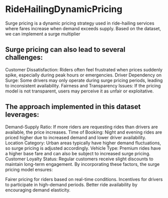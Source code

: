 # RideHailingDynamicPricing
Surge pricing is a dynamic pricing strategy used in ride-hailing services where fares increase when demand exceeds supply. Based on the dataset, we can implement a surge multiplier

## Surge pricing can also lead to several challenges:

Customer Dissatisfaction: Riders often feel frustrated when prices suddenly spike, especially during peak hours or emergencies.
Driver Dependency on Surge: Some drivers may only operate during surge pricing periods, leading to inconsistent availability.
Fairness and Transparency Issues: If the pricing model is not transparent, users may perceive it as unfair or exploitative.

## The approach implemented in this dataset leverages:
Demand-Supply Ratio: If more riders are requesting rides than drivers are available, the price increases.
Time of Booking: Night and evening rides are priced higher due to increased demand and lower driver availability.
Location Category: Urban areas typically have higher demand fluctuations, so surge pricing is adjusted accordingly.
Vehicle Type: Premium rides have a higher base fare and can also be subject to increased surge pricing.
Customer Loyalty Status: Regular customers receive slight discounts to maintain long-term engagement.
By incorporating these factors, the surge pricing model ensures:

Fairer pricing for riders based on real-time conditions.
Incentives for drivers to participate in high-demand periods.
Better ride availability by encouraging demand elasticity.

